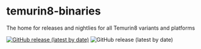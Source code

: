 # temurin8-binaries
The home for releases and nightlies for all Temurin8 variants and platforms

[![GitHub release (latest by date)](https://img.shields.io/github/downloads/adoptium/temurin8-binaries/latest/total)](https://img.shields.io/github/downloads/adoptium/temurin8-binaries/total)
![GitHub release (latest by date)](https://img.shields.io/github/v/release/adoptium/temurin8-binaries)
